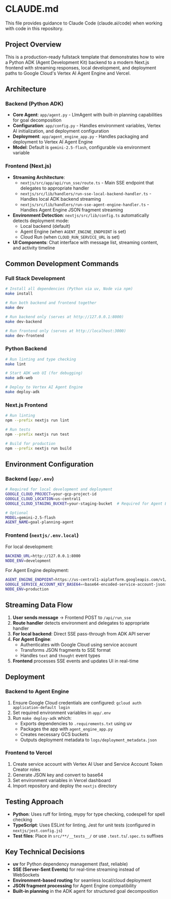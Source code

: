 # CLAUDE.md

This file provides guidance to Claude Code (claude.ai/code) when working with code in this repository.

## Project Overview

This is a production-ready fullstack template that demonstrates how to wire a Python ADK (Agent Development Kit) backend to a modern Next.js frontend with streaming responses, local development, and deployment paths to Google Cloud's Vertex AI Agent Engine and Vercel.

## Architecture

### Backend (Python ADK)
- **Core Agent**: `app/agent.py` - LlmAgent with built-in planning capabilities for goal decomposition
- **Configuration**: `app/config.py` - Handles environment variables, Vertex AI initialization, and deployment configuration
- **Deployment**: `app/agent_engine_app.py` - Handles packaging and deployment to Vertex AI Agent Engine
- **Model**: Default is `gemini-2.5-flash`, configurable via environment variable

### Frontend (Next.js)
- **Streaming Architecture**: 
  - `nextjs/src/app/api/run_sse/route.ts` - Main SSE endpoint that delegates to appropriate handler
  - `nextjs/src/lib/handlers/run-sse-local-backend-handler.ts` - Handles local ADK backend streaming
  - `nextjs/src/lib/handlers/run-sse-agent-engine-handler.ts` - Handles Agent Engine JSON fragment streaming
- **Environment Detection**: `nextjs/src/lib/config.ts` automatically detects deployment mode:
  - Local backend (default)
  - Agent Engine (when `AGENT_ENGINE_ENDPOINT` is set)
  - Cloud Run (when `CLOUD_RUN_SERVICE_URL` is set)
- **UI Components**: Chat interface with message list, streaming content, and activity timeline

## Common Development Commands

### Full Stack Development
```bash
# Install all dependencies (Python via uv, Node via npm)
make install

# Run both backend and frontend together
make dev

# Run backend only (serves at http://127.0.0.1:8000)
make dev-backend

# Run frontend only (serves at http://localhost:3000)
make dev-frontend
```

### Python Backend
```bash
# Run linting and type checking
make lint

# Start ADK web UI (for debugging)
make adk-web

# Deploy to Vertex AI Agent Engine
make deploy-adk
```

### Next.js Frontend
```bash
# Run linting
npm --prefix nextjs run lint

# Run tests
npm --prefix nextjs run test

# Build for production
npm --prefix nextjs run build
```

## Environment Configuration

### Backend (`app/.env`)
```bash
# Required for local development and deployment
GOOGLE_CLOUD_PROJECT=your-gcp-project-id
GOOGLE_CLOUD_LOCATION=us-central1
GOOGLE_CLOUD_STAGING_BUCKET=your-staging-bucket  # Required for Agent Engine deployment

# Optional
MODEL=gemini-2.5-flash
AGENT_NAME=goal-planning-agent
```

### Frontend (`nextjs/.env.local`)

For local development:
```bash
BACKEND_URL=http://127.0.0.1:8000
NODE_ENV=development
```

For Agent Engine deployment:
```bash
AGENT_ENGINE_ENDPOINT=https://us-central1-aiplatform.googleapis.com/v1/projects/your-project/locations/us-central1/reasoningEngines/YOUR_ENGINE_ID
GOOGLE_SERVICE_ACCOUNT_KEY_BASE64=<base64-encoded-service-account-json>
NODE_ENV=production
```

## Streaming Data Flow

1. **User sends message** → Frontend POST to `/api/run_sse`
2. **Route handler** detects environment and delegates to appropriate handler
3. **For local backend**: Direct SSE pass-through from ADK API server
4. **For Agent Engine**: 
   - Authenticates with Google Cloud using service account
   - Transforms JSON fragments to SSE format
   - Handles `text` and `thought` event types
5. **Frontend** processes SSE events and updates UI in real-time

## Deployment

### Backend to Agent Engine
1. Ensure Google Cloud credentials are configured: `gcloud auth application-default login`
2. Set required environment variables in `app/.env`
3. Run `make deploy-adk` which:
   - Exports dependencies to `.requirements.txt` using uv
   - Packages the app with `agent_engine_app.py`
   - Creates necessary GCS buckets
   - Outputs deployment metadata to `logs/deployment_metadata.json`

### Frontend to Vercel
1. Create service account with Vertex AI User and Service Account Token Creator roles
2. Generate JSON key and convert to base64
3. Set environment variables in Vercel dashboard
4. Import repository and deploy the `nextjs` directory

## Testing Approach

- **Python**: Uses ruff for linting, mypy for type checking, codespell for spell checking
- **TypeScript**: Uses ESLint for linting, Jest for unit tests (configured in `nextjs/jest.config.js`)
- **Test files**: Place in `src/**/__tests__/` or use `.test.ts`/`.spec.ts` suffixes

## Key Technical Decisions

- **uv** for Python dependency management (fast, reliable)
- **SSE (Server-Sent Events)** for real-time streaming instead of WebSockets
- **Environment-based routing** for seamless local/cloud deployment
- **JSON fragment processing** for Agent Engine compatibility
- **Built-in planning** in the ADK agent for structured goal decomposition